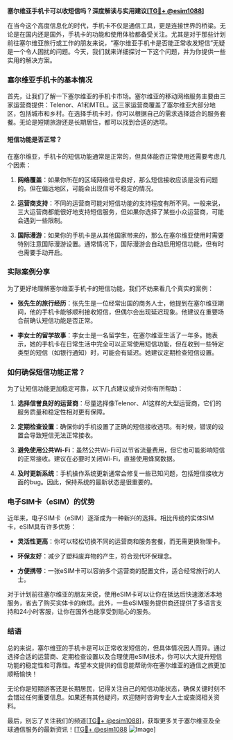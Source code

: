 **塞尔维亚手机卡可以收短信吗？深度解读与实用建议[[TG💪+ @esim1088](https://t.me/s/esim1088)]**

在当今这个高度信息化的时代，手机卡不仅是通信工具，更是连接世界的桥梁。无论是在国内还是国外，手机卡的功能和使用体验都备受关注。尤其是对于那些计划前往塞尔维亚旅行或工作的朋友来说，“塞尔维亚手机卡是否能正常收发短信”无疑是一个令人困扰的问题。今天，我们就来详细探讨一下这个问题，并为你提供一些实用的解决方案。

### 塞尔维亚手机卡的基本情况

首先，让我们了解一下塞尔维亚的手机卡市场。塞尔维亚的移动网络服务主要由三家运营商提供：Telenor、A1和MTEL。这三家运营商覆盖了塞尔维亚大部分地区，包括城市和乡村。在选择手机卡时，你可以根据自己的需求选择适合的服务套餐。无论是短期旅游还是长期居住，都可以找到合适的选项。

#### 短信功能是否正常？

在塞尔维亚，手机卡的短信功能通常是正常的，但具体能否正常使用还需要考虑几个因素：

1. **网络覆盖**：如果你所在的区域网络信号良好，那么短信接收应该是没有问题的。但在偏远地区，可能会出现信号不稳定的情况。
   
2. **运营商支持**：不同的运营商可能对短信功能的支持程度有所不同。一般来说，三大运营商都能很好地支持短信服务，但如果你选择了某些小众运营商，可能会遇到一些限制。

3. **国际漫游**：如果你的手机卡是从其他国家带来的，那么在塞尔维亚使用时需要特别注意国际漫游设置。通常情况下，国际漫游会自动启用短信功能，但有时也需要手动开启。

### 实际案例分享

为了更好地理解塞尔维亚手机卡的短信功能，我们不妨来看几个真实的案例：

- **张先生的旅行经历**：张先生是一位经常出国的商务人士，他提到在塞尔维亚期间，他的手机卡能够顺利接收短信，但偶尔会出现延迟现象。他建议在重要场合前确认短信功能是否正常。
  
- **李女士的留学故事**：李女士是一名留学生，在塞尔维亚生活了一年多。她表示，她的手机卡在日常生活中完全可以正常使用短信功能，但在收到一些特定类型的短信（如银行通知）时，可能会有延迟。她建议定期检查短信设置。

### 如何确保短信功能正常？

为了让短信功能更加稳定可靠，以下几点建议或许对你有所帮助：

1. **选择信誉良好的运营商**：尽量选择像Telenor、A1这样的大型运营商，它们的服务质量和稳定性相对更有保障。

2. **定期检查设置**：确保你的手机设置了正确的短信接收选项。有时候，错误的设置会导致短信无法正常接收。

3. **避免使用公共Wi-Fi**：虽然公共Wi-Fi可以节省流量费用，但它也可能影响短信的正常接收。建议在必要时关闭Wi-Fi，直接使用蜂窝数据。

4. **及时更新系统**：手机操作系统更新通常会修复一些已知问题，包括短信接收方面的bug。因此，保持系统的最新状态是很重要的。

### 电子SIM卡（eSIM）的优势

近年来，电子SIM卡（eSIM）逐渐成为一种新兴的选择。相比传统的实体SIM卡，eSIM具有许多优势：

- **灵活性更高**：你可以轻松切换不同的运营商和服务套餐，而无需更换物理卡。
  
- **环保友好**：减少了塑料废弃物的产生，符合现代环保理念。

- **方便携带**：一张eSIM卡可以容纳多个运营商的配置文件，适合经常旅行的人士。

对于计划前往塞尔维亚的朋友来说，使用eSIM卡可以让你在抵达后快速激活本地服务，省去了购买实体卡的麻烦。此外，一些eSIM服务提供商还提供了多语言支持和24小时客服，让你在国外也能享受到贴心的服务。

### 结语

总的来说，塞尔维亚的手机卡是可以正常收发短信的，但具体情况因人而异。通过选择合适的运营商、定期检查设置以及合理使用eSIM技术，你可以大大提升短信功能的稳定性和可靠性。希望本文提供的信息能帮助你在塞尔维亚的通信之旅更加顺畅愉快！

无论你是短期游客还是长期居民，记得关注自己的短信功能状态，确保关键时刻不会错过任何重要信息。如果还有其他疑问，欢迎随时咨询专业人士或查阅相关资料。

最后，别忘了关注我们的频道[[TG💪+ @esim1088](https://t.me/s/esim1088)]，获取更多关于塞尔维亚及全球通信服务的最新资讯！[[TG💪+ @esim1088](https://t.me/s/esim1088) ![Image](https://i.postimg.cc/4NQfJmqS/Snipaste-2025-05-13-00-14-12.png)]